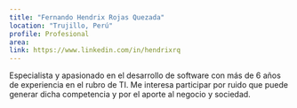 ```yaml
---
title: "Fernando Hendrix Rojas Quezada"
location: "Trujillo, Perú"
profile: Profesional
area: 
link: https://www.linkedin.com/in/hendrixrq
---
```


Especialista y apasionado en el desarrollo de software con más de 6 años de experiencia en el rubro de TI. Me interesa participar por ruido que puede generar dicha competencia y por el aporte al negocio y sociedad.